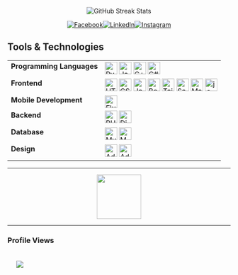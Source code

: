 <p align="center">
  <img src="https://nirzak-streak-stats.vercel.app/?user=matanguihanbenson&theme=dark&hide_border=false" alt="GitHub Streak Stats"/>
</p>

<div style="text-align: center;text-decoration:none;display:flex;justify-content:center;align-items:center;">
  <a href="https://facebook.com/bensonmark1109">
    <img src="https://img.shields.io/badge/Facebook-%231877F2.svg?logo=Facebook&logoColor=white" alt="Facebook" />
  </a>
  <a href="https://linkedin.com/in/mark-benson-matanguihan">
    <img src="https://img.shields.io/badge/LinkedIn-%230077B5.svg?logo=linkedin&logoColor=white" alt="LinkedIn" />
  </a>
  <a href="https://instagram.com/bensonm09">
    <img src="https://img.shields.io/badge/Instagram-%23E4405F.svg?logo=Instagram&logoColor=white" alt="Instagram" />
  </a>
</div>


## Tools & Technologies

<table>
  <tr>
    <td valign="top"><b>Programming Languages</b></td>
    <td>
      <img src="https://img.shields.io/badge/Python-3776AB?logo=python&logoColor=white&style=for-the-badge" height="28" alt="Python"/>
      <img src="https://img.shields.io/badge/Java-007396?logo=java&logoColor=white&style=for-the-badge" height="28" alt="Java"/>
      <img src="https://img.shields.io/badge/C++-00599C?logo=cplusplus&logoColor=white&style=for-the-badge" height="28" alt="C++"/>
      <img src="https://img.shields.io/badge/C Sharp-239120?logo=csharp&logoColor=white&style=for-the-badge" height="28" alt="C#"/>
    </td>
  </tr>
  <tr>
    <td valign="top"><b>Frontend</b></td>
    <td>
      <img src="https://img.shields.io/badge/HTML5-E34F26?logo=html5&logoColor=white&style=for-the-badge" height="28" alt="HTML5"/>
      <img src="https://img.shields.io/badge/CSS3-1572B6?logo=css3&logoColor=white&style=for-the-badge" height="28" alt="CSS3"/>
      <img src="https://img.shields.io/badge/JavaScript-F7DF1E?logo=javascript&logoColor=black&style=for-the-badge" height="28" alt="JavaScript"/>
      <img src="https://img.shields.io/badge/Bootstrap-7952B3?logo=bootstrap&logoColor=white&style=for-the-badge" height="28" alt="Bootstrap"/>
      <img src="https://img.shields.io/badge/Tailwind CSS-06B6D4?logo=tailwindcss&logoColor=black&style=for-the-badge" height="28" alt="TailwindCSS"/>
      <img src="https://img.shields.io/badge/Sass-CC6699?logo=sass&logoColor=black&style=for-the-badge" height="28" alt="Sass"/>
      <img src="https://img.shields.io/badge/MUI-007FFF?logo=mui&logoColor=white&style=for-the-badge" height="28" alt="Material UI"/>
      <img src="https://img.shields.io/badge/jQuery-0769AD?logo=jquery&logoColor=white&style=for-the-badge" height="28" alt="jQuery"/>
    </td>
  </tr>
  <tr>
    <td valign="top"><b>Mobile Development</b></td>
    <td>
      <img src="https://img.shields.io/badge/Flutter-02569B?logo=flutter&logoColor=white&style=for-the-badge" height="28" alt="Flutter"/>
    </td>
  </tr>
  <tr>
    <td valign="top"><b>Backend</b></td>
    <td>
      <img src="https://img.shields.io/badge/PHP-777BB4?logo=php&logoColor=black&style=for-the-badge" height="28" alt="PHP"/>
      <img src="https://img.shields.io/badge/Django-092E20?logo=django&logoColor=white&style=for-the-badge" height="28" alt="Django"/>
    </td>
  </tr>
  <tr>
    <td valign="top"><b>Database</b></td>
    <td>
      <img src="https://img.shields.io/badge/MySQL-4479A1?logo=mysql&logoColor=white&style=for-the-badge" height="28" alt="MySQL"/>
      <img src="https://img.shields.io/badge/MongoDB-47A248?logo=mongodb&logoColor=white&style=for-the-badge" height="28" alt="MongoDB"/>
    </td>
  </tr>
  <tr>
    <td valign="top"><b>Design</b></td>
    <td>
      <img src="https://img.shields.io/badge/Adobe Illustrator-FF9A00?logo=adobeillustrator&logoColor=black&style=for-the-badge" height="28" alt="Adobe Illustrator"/>
      <img src="https://img.shields.io/badge/Adobe Photoshop-31A8FF?logo=adobephotoshop&logoColor=black&style=for-the-badge" height="28" alt="Adobe Photoshop"/>
    </td>
  </tr>
</table>

---

<p align="center">
  <img src="https://user-images.githubusercontent.com/74038190/216655846-93807a43-d6e8-448a-bf19-799b5e8c1c0a.gif" height="100">
</p>

---

<div align="left">
  <h3 align="left">Profile Views</h3>
  <img src="https://visitor-badge.laobi.icu/badge?page_id=matanguihanbenson.matanguihanbenson&" style="margin: 20px;"/>
</div>

###




